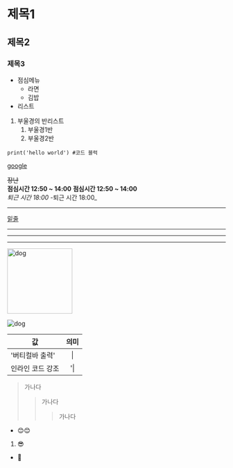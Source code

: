 # 제목1
## 제목2
### 제목3

- 점심메뉴
  - 라면
  - 김밥
- 리스트

1. 부울경의 반리스트
    1. 부울경1반
    2. 부울경2반

```
print('hello world') #코드 블럭
```

[google](https://www.google.com/)

~~장난~~<br>
**점심시간 12:50 ~ 14:00**
__점심시간 12:50 ~ 14:00__<br>
*퇴근 시간 18:00*
-퇴근 시간 18:00_

---

<u>밑줄</u>

---

***

---

<img width="150" src="https://cdn.inflearn.com/public/users/thumbnails/377506/373b955f-514e-4c9b-81af-4cadfde19fb1" alt='dog' title="마크다운은 크기 지정 안 됨">

![dog](https://cdn.inflearn.com/public/users/thumbnails/377506/373b955f-514e-4c9b-81af-4cadfde19fb1)

| 값 | 의미 |
|---|:---:|
| '버티컬바 출력' | \| |
| 인라인 코드 강조 | '\| | 

> 가나다
>> 가나다
>>> 가나다

- 😊😊
1. 😎
* 🤞

